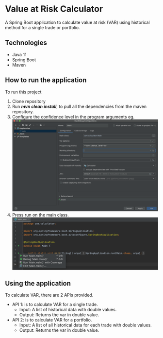 # Value at Risk Calculator
A Spring Boot application to calculate value at risk (VAR) using historical method for a single trade or portfolio.

## Technologies
* Java 11
* Spring Boot
* Maven

## How to run the application
To run this project
1. Clone repository 
2. Run **_mvn clean install_**, to pull all the dependencies from the maven repository.
3. Configure the confidence level in the program arguments eg.
![Screenshot](src/main/resources/args.png)
4. Press run on the main class.
![Screenshot](src/main/resources/main.png)

## Using the application 
To calculate VAR, there are 2 APIs provided. 
* API 1: is to calculate VAR for a single trade.
    * Input: A list of historical data with double values.
    * Output: Returns the var in double value.
* API 2: is to calculate VAR for a portfolio.
    * Input: A list of all historical data for each trade with double values.
    * Output: Returns the var in double value.






